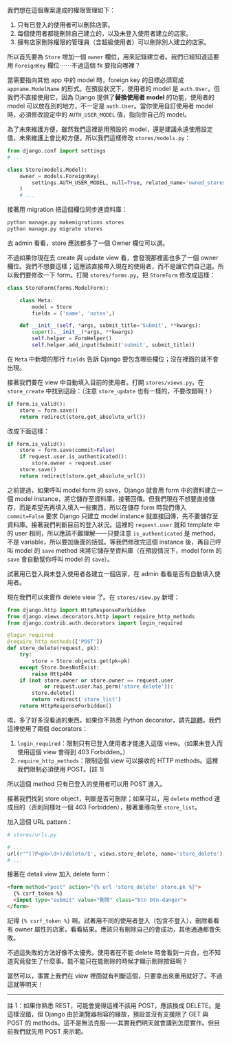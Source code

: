 我們想在這個專案達成的權限管理如下：

1. 只有已登入的使用者可以刪除店家。
2. 每個使用者都能刪除自己建立的，以及未登入使用者建立的店家。
3. 擁有店家刪除權限的管理員（含超級使用者）可以刪除別人建立的店家。

所以首先要為 `Store` 增加一個 `owner` 欄位，用來記錄建立者。我們已經知道這要用 `ForeignKey` 欄位⋯⋯不過這個 fk 要指向哪裡？

當需要指向其他 app 中的 model 時，foreign key 的目標必須寫成 `appname.ModelName` 的形式。在預設狀況下，使用者的 model 是 `auth.User`。但我們不直接使用它，因為 Django 提供了**替換使用者 model** 的功能，使用者的 model 可以放在別的地方，不一定是 `auth.User`。當你使用自訂使用者 model 時，必須修改設定中的 `AUTH_USER_MODEL` 值，指向你自己的 model。

為了未來維護方便，雖然我們這裡是用預設的 model，還是建議永遠使用設定值，未來維護上會比較方便。所以我們這樣修改 `stores/models.py`：

```python
from django.conf import settings
# ...

class Store(models.Model):
    owner = models.ForeignKey(
        settings.AUTH_USER_MODEL, null=True, related_name='owned_stores',
    )
    # ...
```

接著用 migration 把這個欄位同步進資料庫：

```bash
python manage.py makemigrations stores
python manage.py migrate stores
```

去 admin 看看，store 應該都多了一個 Owner 欄位可以選。

不過如果你現在去 create 與 update view 看，會發現那裡面也多了一個 owner 欄位。我們不想要這樣；這應該直接帶入現在的使用者，而不是讓它們自己選。所以我們要修改一下 form。打開 `stores/forms.py`，把 `StoreForm` 修改成這樣：

```python
class StoreForm(forms.ModelForm):

    class Meta:
        model = Store
        fields = ('name', 'notes',)

    def __init__(self, *args, submit_title='Submit', **kwargs):
        super().__init__(*args, **kwargs)
        self.helper = FormHelper()
        self.helper.add_input(Submit('submit', submit_title))
```

在 `Meta` 中新增的那行 `fields` 告訴 Django 要包含哪些欄位；沒在裡面的就不會出現。

接著我們要在 view 中自動填入目前的使用者。打開 `stores/views.py`，在 `store_create` 中找到這段：（注意 `store_update` 也有一樣的，不要改錯啊！）

```python
if form.is_valid():
    store = form.save()
    return redirect(store.get_absolute_url())
```

改成下面這樣：

```python
if form.is_valid():
    store = form.save(commit=False)
    if request.user.is_authenticated():
        store.owner = request.user
    store.save()
    return redirect(store.get_absolute_url())
```

之前提過，如果呼叫 model form 的 save，Django 就會用 form 中的資料建立一個 model instance，將它儲存至資料庫，接著回傳。但我們現在不想要直接儲存，而是希望先再填入填入一些東西，所以在儲存 form 時我們傳入 `commit=False` 要求 Django 只建立 model instance 就直接回傳，先不要儲存至資料庫。接著我們判斷目前的登入狀況。這裡的 `request.user` 就和 template 中的 user 相同，所以應該不難理解——只要注意 `is_authenticated` 是 method，不是 variable，所以要加後面的括弧。等我們修改完這個 instance 後，再自己呼叫 model 的 `save` method 來將它儲存至資料庫（在預設情況下，model form 的 `save` 會自動幫你呼叫 model 的 `save`）。

試著用已登入與未登入使用者各建立一個店家，在 admin 看看是否有自動填入使用者。

現在我們可以來實作 delete view 了。在 `stores/view.py` 新增：

```python
from django.http import HttpResponseForbidden
from django.views.decorators.http import require_http_methods
from django.contrib.auth.decorators import login_required

@login_required
@require_http_methods(['POST'])
def store_delete(request, pk):
    try:
        store = Store.objects.get(pk=pk)
    except Store.DoesNotExist:
        raise Http404
    if (not store.owner or store.owner == request.user
            or request.user.has_perm('store_delete')):
        store.delete()
        return redirect('store_list')
    return HttpResponseForbidden()
```

唔，多了好多沒看過的東西。如果你不熟悉 Python decorator，請先[跳轉](http://simeonfranklin.com/blog/2012/jul/1/python-decorators-in-12-steps/)。我們這裡使用了兩個 decorators：

1. `login_required`：限制只有已登入使用者才能進入這個 view。（如果未登入而使用這個 view 會得到 403 Forbidden。）
2. `require_http_methods`：限制這個 view 可以接收的 HTTP methods。這裡我們限制必須使用 POST。[註 1]

所以這個 method 只有已登入的使用者可以用 POST 進入。

接著我們找到 store object，判斷是否可刪除；如果可以，用 `delete` method 達成目的（否則同樣吐一個 403 Forbidden），接著重導向至 `store_list`。

加入這個 URL pattern：

```python
# stores/urls.py

# ...
url(r'^(?P<pk>\d+)/delete/$', views.store_delete, name='store_delete'),
# ...
```

接著在 detail view 加入 delete form：

```html
<form method="post" action="{% url 'store_delete' store.pk %}">
  {% csrf_token %}
  <input type="submit" value="刪除" class="btn btn-danger">
</form>
```

記得 `{% csrf_token %}` 啊。試著用不同的使用者登入（包含不登入），刪除看看有 owner 屬性的店家，看看結果。應該只有刪除自己的會成功，其他通通都會失敗。

不過這失敗的方法好像不太優秀。使用者在不能 delete 時會看到一片白，也不知道究竟發生了什麼事。能不能只在能刪除的時候才顯示刪除按鈕啊？

當然可以，事實上我們在 view 裡面就有判斷這個，只要拿出來重用就好了。不過這就等明天！

---

註 1：如果你熟悉 REST，可能會覺得這裡不該用 POST，應該換成 DELETE。是這樣沒錯，但 Django 由於瀏覽器相容的緣故，預設並沒有支援除了 GET 與 POST 的 methods。這不是無法克服——其實我們明天就會講到怎麼實作。但目前我們就先用 POST 來示範。
